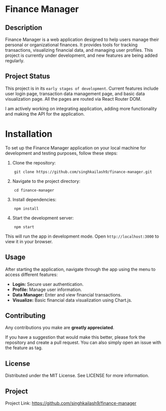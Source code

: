 # Finance Manager

## Description
Finance Manager is a web application designed to help users manage their personal or organizational finances. It provides tools for tracking transactions, visualizing financial data, and managing user profiles. This project is currently under development, and new features are being added regularly.

## Project Status
This project is in its `early stages of development`. Current features include user login page, transaction data management page, and basic data visualization page. All the pages are routed via React Router DOM. 

I am actively working on integrating application, adding more functionality and making the API for the application.


# Installation
To set up the Finance Manager application on your local machine for development and testing purposes, follow these steps:

1. Clone the repository:
```
    git clone https://github.com/singhkailash9/finance-manager.git
```

2. Navigate to the project directory:
```
    cd finance-manager
```

3. Install dependencies:
```
    npm install
```

4. Start the development server:
```
    npm start
```
This will run the app in development mode. Open `http://localhost:3000` to view it in your browser.

## Usage
After starting the application, navigate through the app using the menu to access different features:

- **Login:** Secure user authentication.
- **Profile:** Manage user information.
- **Data Manager:** Enter and view financial transactions.
- **Visualize:** Basic financial data visualization using Chart.js.

## Contributing
Any contributions you make are **greatly appreciated**.

If you have a suggestion that would make this better, please fork the repository and create a pull request. You can also simply open an issue with the feature as tag.

## License
Distributed under the MIT License. See LICENSE for more information.

## Project

Project Link: https://github.com/singhkailash9/finance-manager

<!-- Project API Repo: Under development -->